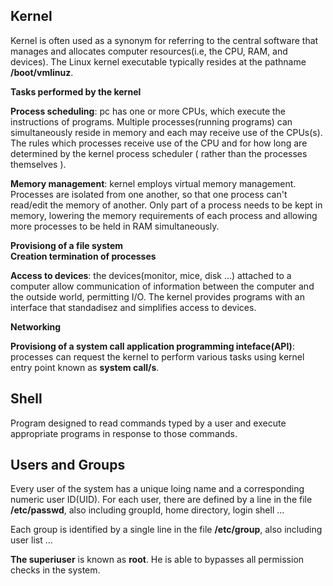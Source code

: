 ## Kernel

Kernel is often used as a synonym for referring to the central software that manages and allocates computer resources(i.e, the CPU, RAM, and devices). The Linux kernel executable typically resides at the pathname **/boot/vmlinuz**.

**Tasks performed by the kernel**<br />

**Process scheduling**: pc has one or more CPUs, which execute the instructions of programs. Multiple processes(running programs) can simultaneously reside in memory and each may receive use of the CPUs(s). The rules  which processes receive use of the CPU and for how long are determined by the kernel process scheduler ( rather than the processes themselves ).<br />

**Memory management**: kernel employs virtual memory management. Processes are isolated from one another, so that one process can't read/edit the memory of another. Only part of a process needs to be kept in memory, lowering the memory requirements of each process and allowing more processes to be held in RAM simultaneously.<br />

**Provisiong of a file system**<br />
**Creation termination of processes**<br />

**Access to devices**: the devices(monitor, mice, disk ...) attached to a computer allow communication of information between the computer and the outside world, permitting I/O. The kernel provides programs with an interface that standadisez and simplifies access to devices.<br />

**Networking**

**Provisiong of a system call application programming inteface(API)**: processes can request the kernel to perform various tasks using kernel entry point known as **system call/s**.

## Shell
Program designed to read commands typed by a user and execute appropriate programs in response to those commands.

## Users and Groups
Every user of the system has a unique loing name and a corresponding numeric user ID(UID). For each user, there are defined by a line in the file **/etc/passwd**, also including groupId, home directory, login shell ...

Each group is identified by a single line in the file **/etc/group**, also including user list ...

**The superiuser** is known as **root**. He is able to bypasses all permission checks in the system.

